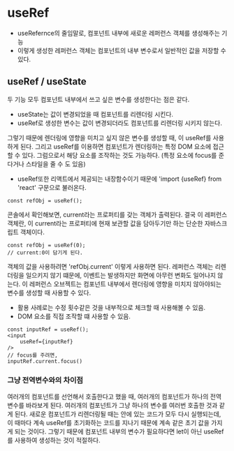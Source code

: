 # useRef

- useRefernce의 줄임말로, 컴포넌트 내부에 새로운 레퍼런스 객체를 생성해주는 기능
- 이렇게 생성한 레퍼런스 객체는 컴포넌트의 내부 변수로서 일반적인 값을 저장할 수 있다.

## useRef / useState

두 기능 모두 컴포넌트 내부에서 쓰고 싶은 변수를 생성한다는 점은 같다.

- useState는 값이 변경되었을 때 컴포넌트를 리렌더링 시킨다.
- useRef로 생성한 변수는 값이 변경되더라도 컴포넌트를 리렌더링 시키지 않는다.

그렇기 때문에 렌더링에 영향을 미치고 싶지 않은 변수를 생성할 때, 이 useRef를 사용하게 된다.
그리고 useRef를 이용하면 컴포넌트가 렌더링하는 특정 DOM 요소에 접근할 수 있다.
그럼으로서 해당 요소를 조작하는 것도 가능하다. (특정 요소에 focus를 준다거나 스타일을 줄 수 도 있음)

- useRef또한 리액트에서 제공되는 내장함수이기 때문에 'import {useRef} from 'react' 구문으로 불러온다.

```
const refObj = useRef();
```

콘솔에서 확인해보면, current라는 프로퍼티를 갖는 객체가 출력된다. 결국 이 레퍼런스 객체란, 이 current라는 프로퍼티에 현재 보관할 값을 담아두기만 하는 단순한 자바스크립트 객체이다.

```
const refObj = useRef(0);
// current:0이 담기게 된다.
```

객체의 값을 사용하려면 'refObj.current' 이렇게 사용하면 된다.
레퍼런스 객체는 리렌더링을 일으키지 않기 떄문에, 이벤트는 발생하지만 화면에 아무런 변화도 일어나지 않는다. 이 레퍼런스 오브젝트는 컴포넌트 내부에서 렌더링에 영향을 미치지 않아야되는 변수를 생성할 때 사용할 수 있다.

- 활용 사례로는 수정 횟수같은 것을 내부적으로 체크할 때 사용해볼 수 있음.
- DOM 요소를 직접 조작할 떄 사용할 수 있음.

```
const inputRef = useRef();
<input
    useRef={inputRef}
/>
// focus를 주려면,
inputRef.current.focus()
```

### 그냥 전역변수와의 차이점

여러개의 컴포넌트를 선언해서 호출한다고 했을 때, 여러개의 컴포넌트가 하나의 전역 변수를 바라보게 된다. 여러개의 컴포넌트가 그냥 하나의 변수를 여러번 호출한 것과 같게 된다.
새로운 컴포넌트가 리렌더링될 때는 안에 있는 코드가 모두 다시 실행되는데, 이 때마다 계속 useRef를 초기화하는 코드를 지나기 때문에 계속 같은 초기 값을 가지게 되는 것이다.
그렇기 때문에 컴포넌트 내부의 변수가 필요하다면 let이 아닌 useRef를 사용하여 생성하는 것이 적절하다.

